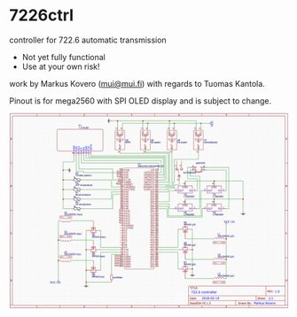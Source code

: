 # 7226ctrl
controller for 722.6 automatic transmission

- Not yet fully functional
- Use at your own risk!

work by Markus Kovero (mui@mui.fi) with regards to Tuomas Kantola.

Pinout is for mega2560 with SPI OLED display and is subject to change.

![Alt text](/schematics.png?raw=true "Title")

